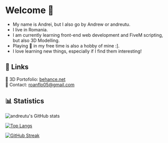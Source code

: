 # Welcome 👋

- My name is Andrei, but I also go by Andrew or andreutu.
- I live in Romania.
- I am currently learning front-end web development and FiveM scripting, but also 3D Modelling.
- Playing 🎸 in my free time is also a hobby of mine :].
- I love learning new things, especially if I find them interesting!

## 🔗 Links

🧊 3D Portofolio: [behance.net](https://behance.net/andreutu) <br>
📧 Contact: [roanflo05@gmail.com](mailto:roanflo05@gmail.com)

## 📊 Statistics

![andreutu's GitHub stats](https://github-readme-stats.vercel.app/api?username=andreutu&theme=github_dark)

[![Top Langs](https://github-readme-stats.vercel.app/api/top-langs/?username=andreutu&layout=pie&theme=github_dark)](https://github.com/andreutu/github-readme-stats)

[![GitHub Streak](https://streak-stats.demolab.com/?user=andreutu&theme=github-dark-blue)](https://git.io/streak-stats)
